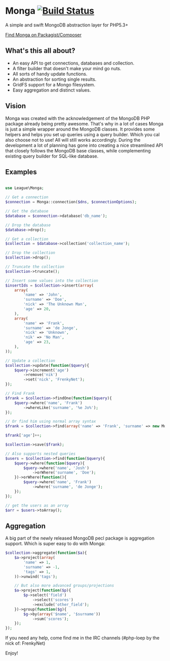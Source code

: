 # Monga [![Build Status](https://secure.travis-ci.org/league/monga.png?branch=master)](https://travis-ci.org/league/monga)

A simple and swift MongoDB abstraction layer for PHP5.3+

[Find Monga on Packagist/Composer](https://packagist.org/packages/league/monga)

## What's this all about?

* An easy API to get connections, databases and collection.
* A filter builder that doesn't make your mind go nuts.
* All sorts of handy update functions.
* An abstraction for sorting single results.
* GridFS support for a Mongo filesystem.
* Easy aggregation and distinct values.

## Vision

Monga was created with the acknowledgement of the MongoDB PHP package already being pretty awesome. That's why in a lot of cases Monga is just a simple wrapper around the MongoDB classes.
It provides some helpers and helps you set up queries using a query builder. Which you cal also choose not to use! All will still works accordingly.
During the development a lot of planning has gone into creating a nice streamlined API that closely follows the MongoDB base classes, while complementing existing query builder for SQL-like database.

## Examples

```php

use League\Monga;

// Get a connection
$connection = Monga::connection($dns, $connectionOptions);

// Get the database
$database = $connection->database('db_name');

// Drop the database
$database->drop();

// Get a collection
$collection = $database->collection('collection_name');

// Drop the collection
$collection->drop();

// Truncate the collection
$collection->truncate();

// Insert some values into the collection
$insertIds = $collection->insert(array(
	array(
		'name' => 'John',
		'surname' => 'Doe',
		'nick' => 'The Unknown Man',
		'age' => 20,
	),
	array(
		'name' => 'Frank',
		'surname' => 'de Jonge',
		'nick' => 'Unknown',
		'nik' => 'No Man',
		'age' => 23,
	),
));

// Update a collection
$collection->update(function($query){
	$query->increment('age')
		->remove('nik')
		->set('nick', 'FrenkyNet');
});

// Find Frank
$frank = $collection->findOne(function($query){
	$query->where('name', 'Frank')
		->whereLike('surname', '%e Jo%');
});

// Or find him using normal array syntax
$frank = $collection->find(array('name' => 'Frank', 'surname' => new MongoRegex('/e Jo/imxsu')));

$frank['age']++;

$collection->save($frank);

// Also supports nested queries
$users = $collection->find(function($query){
	$query->where(function($query){
		$query->where('name', 'Josh')
			->orWhere('surname', 'Doe');
	})->orWhere(function(){
		$query->where('name', 'Frank')
			->where('surname', 'de Jonge');
	});
});

// get the users as an array
$arr = $users->toArray();
```

## Aggregation

A big part of the newly released MongoDB pecl package is aggregation support. Which is super easy to do with Monga:

```php
$collection->aggregate(function($a){
	$a->project(array(
		'name' => 1,
		'surname' => -1,
		'tags' => 1,
	))->unwind('tags');

	// But also more advanced groups/projections
	$a->project(function($p){
		$p->select('field')
			->select('scores')
			->exclude('other_field');
	})->group(function($g){
		$g->by(array('$name', '$surname'))
			->sum('scores');
	});
});
```

If you need any help, come find me in the IRC channels (#php-loep by the nick of: FrenkyNet)

Enjoy!
